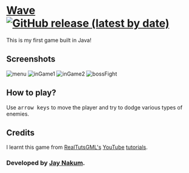 # [Wave](https://github.com/JayNakum/Wave) [![GitHub release (latest by date)](https://img.shields.io/github/v/release/JayNakum/Wave?label=Download&style=for-the-badge)](https://github.com/JayNakum/Wave/releases)

This is my first game built in Java!

## Screenshots

![menu](https://user-images.githubusercontent.com/45930809/147646026-b0a5921d-f04c-4904-8475-2d14ecd0d4eb.png)
![inGame1](https://user-images.githubusercontent.com/45930809/147646063-7ba21f17-68b0-43e2-aaab-3274c9e6ab78.png)
![inGame2](https://user-images.githubusercontent.com/45930809/147646086-6a1c0ac4-87e0-49c4-a69d-27d0755dd64e.png)
![bossFight](https://user-images.githubusercontent.com/45930809/147646113-26d4c67c-101d-4a62-b78c-9d6a15d7c092.png)

## How to play?

Use <kbd>arrow keys</kbd> to move the player and try to dodge various types of enemies.

## Credits

I learnt this game from [RealTutsGML's](https://www.codingmadesimple.com/) [YouTube](https://www.youtube.com/c/RealTutsGML) [tutorials](https://youtube.com/playlist?list=PLWms45O3n--6TvZmtFHaCWRZwEqnz2MHa).

### Developed by [Jay Nakum](https://jaynakum.github.io).
